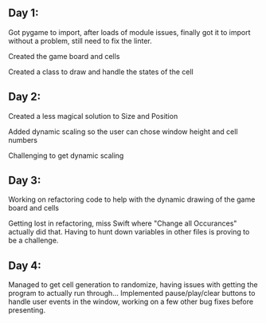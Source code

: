 ## Day 1:

Got pygame to import, after loads of module issues, finally got it to import without a problem, still need to fix
the linter.

Created the game board and cells

Created a class to draw and handle the states of the cell

## Day 2:

Created a less magical solution to Size and Position

Added dynamic scaling so the user can chose window height and cell numbers

Challenging to get dynamic scaling

## Day 3: 

Working on refactoring code to help with the dynamic drawing of the game board and cells

Getting lost in refactoring, miss Swift where "Change all Occurances" actually did that. Having
to hunt down variables in other files is proving to be a challenge.

## Day 4:

Managed to get cell generation to randomize, having issues with getting the program to actually run through...
Implemented pause/play/clear buttons to handle user events in the window, working on a few other bug fixes before presenting.